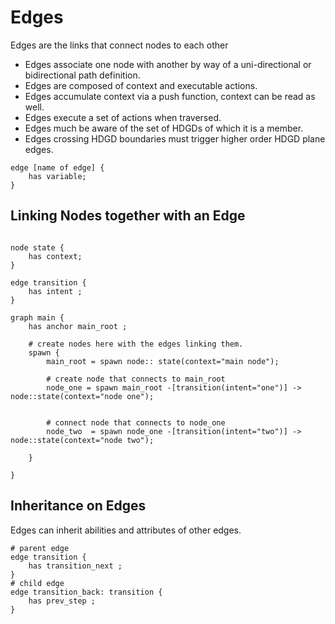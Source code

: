 # Edges

Edges are the links that connect nodes to each other

* Edges associate one node with another by way of a uni-directional or bidirectional path definition.
* Edges are composed of context and executable actions.
* Edges accumulate context via a push function, context can be read as well.
* Edges execute a set of actions when traversed.
* Edges much be aware of the set of HDGDs of which it is a member.
* Edges crossing HDGD boundaries must trigger higher order HDGD plane edges.


```jac 
edge [name of edge] {
    has variable;
}

```

## Linking Nodes together with an Edge

```jac 

node state {
    has context;
}

edge transition {
    has intent ;
}

graph main {
    has anchor main_root ; 

    # create nodes here with the edges linking them.
    spawn {
        main_root = spawn node:: state(context="main node");

        # create node that connects to main_root
        node_one = spawn main_root -[transition(intent="one")] -> node::state(context="node one");

        
        # connect node that connects to node_one
        node_two  = spawn node_one -[transition(intent="two")] -> node::state(context="node two");

    }

}

```

## Inheritance on Edges

Edges can inherit abilities and attributes of other edges.


```jac
# parent edge 
edge transition {
    has transition_next ;
}
# child edge
edge transition_back: transition {
    has prev_step ;
}
```
